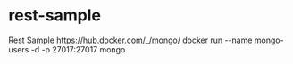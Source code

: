 # rest-sample
Rest Sample
https://hub.docker.com/_/mongo/
docker run --name mongo-users -d -p 27017:27017 mongo